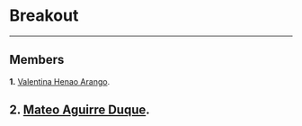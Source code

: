 <h1 aling="center">Breakout</h1>

---
## Members
**1.** <a href="www.google.com">Valentina Henao Arango<a/>.

**2.** <a href="https://github.com/MAD-py">Mateo Aguirre Duque<a/>.
---
